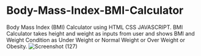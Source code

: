 # Body-Mass-Index-BMI-Calculator
Body Mass Index (BMI) Calculator using HTML CSS  JAVASCRIPT.
BMI Calculator takes height and weight as inputs from user and shows BMI and Weight Condition as Under Weight or Normal Weight or Over Weight or Obesity.
![Screenshot (127)](https://github.com/AKASHNEGI-github/Body-Mass-Index-BMI-Calculator/assets/136436720/586db284-a59a-42be-bccc-385c0d166ae8)
